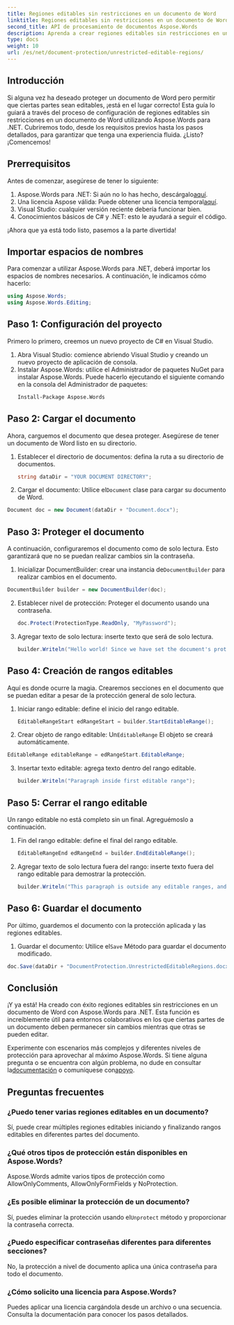```yaml
---
title: Regiones editables sin restricciones en un documento de Word
linktitle: Regiones editables sin restricciones en un documento de Word
second_title: API de procesamiento de documentos Aspose.Words
description: Aprenda a crear regiones editables sin restricciones en un documento de Word usando Aspose.Words para .NET con esta completa guía paso a paso.
type: docs
weight: 10
url: /es/net/document-protection/unrestricted-editable-regions/
---
```

## Introducción

Si alguna vez ha deseado proteger un documento de Word pero permitir que ciertas partes sean editables, ¡está en el lugar correcto! Esta guía lo guiará a través del proceso de configuración de regiones editables sin restricciones en un documento de Word utilizando Aspose.Words para .NET. Cubriremos todo, desde los requisitos previos hasta los pasos detallados, para garantizar que tenga una experiencia fluida. ¿Listo? ¡Comencemos!

## Prerrequisitos

Antes de comenzar, asegúrese de tener lo siguiente:

1.  Aspose.Words para .NET: Si aún no lo has hecho, descárgalo[aquí](https://releases.aspose.com/words/net/).
2.  Una licencia Aspose válida: Puede obtener una licencia temporal[aquí](https://purchase.aspose.com/temporary-license/).
3. Visual Studio: cualquier versión reciente debería funcionar bien.
4. Conocimientos básicos de C# y .NET: esto le ayudará a seguir el código.

¡Ahora que ya está todo listo, pasemos a la parte divertida!

## Importar espacios de nombres

Para comenzar a utilizar Aspose.Words para .NET, deberá importar los espacios de nombres necesarios. A continuación, le indicamos cómo hacerlo:

```csharp
using Aspose.Words;
using Aspose.Words.Editing;
```

## Paso 1: Configuración del proyecto

Primero lo primero, creemos un nuevo proyecto de C# en Visual Studio.

1. Abra Visual Studio: comience abriendo Visual Studio y creando un nuevo proyecto de aplicación de consola.
2. Instalar Aspose.Words: utilice el Administrador de paquetes NuGet para instalar Aspose.Words. Puede hacerlo ejecutando el siguiente comando en la consola del Administrador de paquetes:
   ```sh
   Install-Package Aspose.Words
   ```

## Paso 2: Cargar el documento

Ahora, carguemos el documento que desea proteger. Asegúrese de tener un documento de Word listo en su directorio.

1. Establecer el directorio de documentos: defina la ruta a su directorio de documentos.
   ```csharp
   string dataDir = "YOUR DOCUMENT DIRECTORY";
   ```
2.  Cargar el documento: Utilice el`Document` clase para cargar su documento de Word.
   ```csharp
   Document doc = new Document(dataDir + "Document.docx");
   ```

## Paso 3: Proteger el documento

A continuación, configuraremos el documento como de solo lectura. Esto garantizará que no se puedan realizar cambios sin la contraseña.

1.  Inicializar DocumentBuilder: crear una instancia de`DocumentBuilder` para realizar cambios en el documento.
   ```csharp
   DocumentBuilder builder = new DocumentBuilder(doc);
   ```
2. Establecer nivel de protección: Proteger el documento usando una contraseña.
   ```csharp
   doc.Protect(ProtectionType.ReadOnly, "MyPassword");
   ```
3. Agregar texto de solo lectura: inserte texto que será de solo lectura.
   ```csharp
   builder.Writeln("Hello world! Since we have set the document's protection level to read-only, we cannot edit this paragraph without the password.");
   ```

## Paso 4: Creación de rangos editables

Aquí es donde ocurre la magia. Crearemos secciones en el documento que se puedan editar a pesar de la protección general de solo lectura.

1. Iniciar rango editable: define el inicio del rango editable.
   ```csharp
   EditableRangeStart edRangeStart = builder.StartEditableRange();
   ```
2.  Crear objeto de rango editable: Un`EditableRange` El objeto se creará automáticamente.
   ```csharp
   EditableRange editableRange = edRangeStart.EditableRange;
   ```
3. Insertar texto editable: agrega texto dentro del rango editable.
   ```csharp
   builder.Writeln("Paragraph inside first editable range");
   ```

## Paso 5: Cerrar el rango editable

Un rango editable no está completo sin un final. Agreguémoslo a continuación.

1. Fin del rango editable: define el final del rango editable.
   ```csharp
   EditableRangeEnd edRangeEnd = builder.EndEditableRange();
   ```
2. Agregar texto de solo lectura fuera del rango: inserte texto fuera del rango editable para demostrar la protección.
   ```csharp
   builder.Writeln("This paragraph is outside any editable ranges, and cannot be edited.");
   ```

## Paso 6: Guardar el documento

Por último, guardemos el documento con la protección aplicada y las regiones editables.

1.  Guardar el documento: Utilice el`Save` Método para guardar el documento modificado.
   ```csharp
   doc.Save(dataDir + "DocumentProtection.UnrestrictedEditableRegions.docx");
   ```

## Conclusión

¡Y ya está! Ha creado con éxito regiones editables sin restricciones en un documento de Word con Aspose.Words para .NET. Esta función es increíblemente útil para entornos colaborativos en los que ciertas partes de un documento deben permanecer sin cambios mientras que otras se pueden editar. 

 Experimente con escenarios más complejos y diferentes niveles de protección para aprovechar al máximo Aspose.Words. Si tiene alguna pregunta o se encuentra con algún problema, no dude en consultar la[documentación](https://reference.aspose.com/words/net/) o comuníquese con[apoyo](https://forum.aspose.com/c/words/8).

## Preguntas frecuentes

### ¿Puedo tener varias regiones editables en un documento?
Sí, puede crear múltiples regiones editables iniciando y finalizando rangos editables en diferentes partes del documento.

### ¿Qué otros tipos de protección están disponibles en Aspose.Words?
Aspose.Words admite varios tipos de protección como AllowOnlyComments, AllowOnlyFormFields y NoProtection.

### ¿Es posible eliminar la protección de un documento?
 Sí, puedes eliminar la protección usando el`Unprotect` método y proporcionar la contraseña correcta.

### ¿Puedo especificar contraseñas diferentes para diferentes secciones?
No, la protección a nivel de documento aplica una única contraseña para todo el documento.

### ¿Cómo solicito una licencia para Aspose.Words?
Puedes aplicar una licencia cargándola desde un archivo o una secuencia. Consulta la documentación para conocer los pasos detallados.
